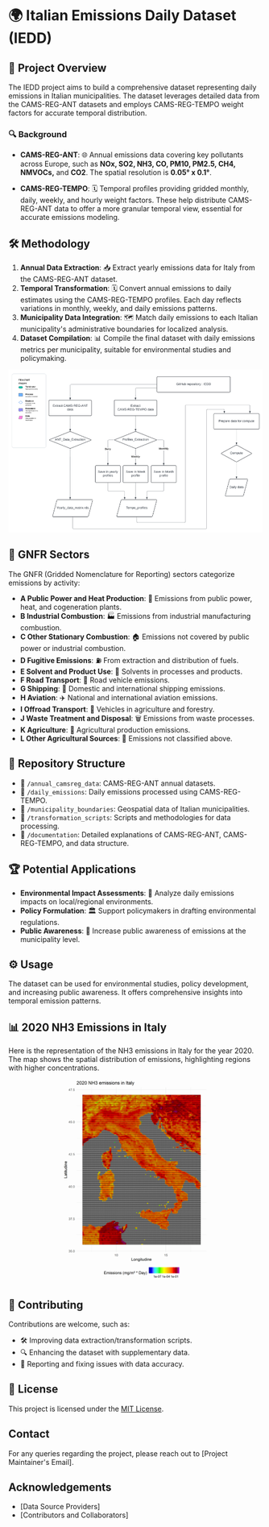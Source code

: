 # 🌍 **Italian Emissions Daily Dataset (IEDD)**

## 📜 **Project Overview**
The IEDD project aims to build a comprehensive dataset representing daily emissions in Italian municipalities. The dataset leverages detailed data from the CAMS-REG-ANT datasets and employs CAMS-REG-TEMPO weight factors for accurate temporal distribution.

### 🔍 **Background**
- **CAMS-REG-ANT**: 🌐 Annual emissions data covering key pollutants across Europe, such as **NOx, SO2, NH3, CO, PM10, PM2.5, CH4, NMVOCs,** and **CO2**. The spatial resolution is **0.05° x 0.1°**.
  
- **CAMS-REG-TEMPO**: 🗓️ Temporal profiles providing gridded monthly, daily, weekly, and hourly weight factors. These help distribute CAMS-REG-ANT data to offer a more granular temporal view, essential for accurate emissions modeling.

## 🛠️ **Methodology**
1. **Annual Data Extraction**: 📥 Extract yearly emissions data for Italy from the CAMS-REG-ANT dataset.
2. **Temporal Transformation**: 🗓️ Convert annual emissions to daily estimates using the CAMS-REG-TEMPO profiles. Each day reflects variations in monthly, weekly, and daily emissions patterns.
3. **Municipality Data Integration**: 🗺️ Match daily emissions to each Italian municipality's administrative boundaries for localized analysis.
4. **Dataset Compilation**: 📊 Compile the final dataset with daily emissions metrics per municipality, suitable for environmental studies and policymaking.

![Flow Chart of Methodology](IEDD_FlowChart_V1.png)

## 📑 **GNFR Sectors**
The GNFR (Gridded Nomenclature for Reporting) sectors categorize emissions by activity:

- **A Public Power and Heat Production**: 🔋 Emissions from public power, heat, and cogeneration plants.
- **B Industrial Combustion**: 🏭 Emissions from industrial manufacturing combustion.
- **C Other Stationary Combustion**: 🏠 Emissions not covered by public power or industrial combustion.
- **D Fugitive Emissions**: ⛽ From extraction and distribution of fuels.
- **E Solvent and Product Use**: 🧪 Solvents in processes and products.
- **F Road Transport**: 🚗 Road vehicle emissions.
- **G Shipping**: 🚢 Domestic and international shipping emissions.
- **H Aviation**: ✈️ National and international aviation emissions.
- **I Offroad Transport**: 🚜 Vehicles in agriculture and forestry.
- **J Waste Treatment and Disposal**: 🗑️ Emissions from waste processes.
- **K Agriculture**: 🌾 Agricultural production emissions.
- **L Other Agricultural Sources**: 🌳 Emissions not classified above.

## 📂 **Repository Structure**
- 📁 `/annual_camsreg_data`: CAMS-REG-ANT annual datasets.
- 📁 `/daily_emissions`: Daily emissions processed using CAMS-REG-TEMPO.
- 📁 `/municipality_boundaries`: Geospatial data of Italian municipalities.
- 📁 `/transformation_scripts`: Scripts and methodologies for data processing.
- 📁 `/documentation`: Detailed explanations of CAMS-REG-ANT, CAMS-REG-TEMPO, and data structure.

## 🏆 **Potential Applications**
- **Environmental Impact Assessments**: 🌿 Analyze daily emissions impacts on local/regional environments.
- **Policy Formulation**: 🏛️ Support policymakers in drafting environmental regulations.
- **Public Awareness**: 📢 Increase public awareness of emissions at the municipality level.

## ⚙️ **Usage**
The dataset can be used for environmental studies, policy development, and increasing public awareness. It offers comprehensive insights into temporal emission patterns.

## 📊 **2020 NH3 Emissions in Italy**
Here is the representation of the NH3 emissions in Italy for the year 2020. The map shows the spatial distribution of emissions, highlighting regions with higher concentrations.

![NH3 Emissions in Italy 2020](NH3_Emissions_Italy_HighRes.png)


## 🙌 **Contributing**
Contributions are welcome, such as:
- 🛠️ Improving data extraction/transformation scripts.
- 🔍 Enhancing the dataset with supplementary data.
- 🐞 Reporting and fixing issues with data accuracy.

## 📜 **License**
This project is licensed under the [MIT License](LICENSE).

## Contact
For any queries regarding the project, please reach out to [Project Maintainer's Email].

## Acknowledgements
- [Data Source Providers]
- [Contributors and Collaborators]
